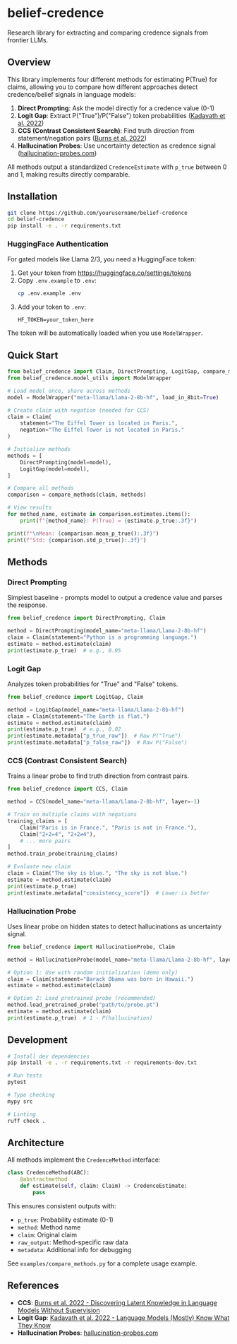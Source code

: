 # belief-credence

Research library for extracting and comparing credence signals from frontier LLMs.

## Overview

This library implements four different methods for estimating P(True) for claims, allowing you to compare how different approaches detect credence/belief signals in language models:

1. **Direct Prompting**: Ask the model directly for a credence value (0-1)
2. **Logit Gap**: Extract P("True")/P("False") token probabilities ([Kadavath et al. 2022](https://arxiv.org/abs/2207.05221))
3. **CCS (Contrast Consistent Search)**: Find truth direction from statement/negation pairs ([Burns et al. 2022](https://arxiv.org/abs/2212.03827))
4. **Hallucination Probes**: Use uncertainty detection as credence signal ([hallucination-probes.com](https://www.hallucination-probes.com/))

All methods output a standardized `CredenceEstimate` with `p_true` between 0 and 1, making results directly comparable.

## Installation

```bash
git clone https://github.com/yourusername/belief-credence
cd belief-credence
pip install -e . -r requirements.txt
```

### HuggingFace Authentication

For gated models like Llama 2/3, you need a HuggingFace token:

1. Get your token from https://huggingface.co/settings/tokens
2. Copy `.env.example` to `.env`:
   ```bash
   cp .env.example .env
   ```
3. Add your token to `.env`:
   ```
   HF_TOKEN=your_token_here
   ```

The token will be automatically loaded when you use `ModelWrapper`.

## Quick Start

```python
from belief_credence import Claim, DirectPrompting, LogitGap, compare_methods
from belief_credence.model_utils import ModelWrapper

# Load model once, share across methods
model = ModelWrapper("meta-llama/Llama-2-8b-hf", load_in_8bit=True)

# Create claim with negation (needed for CCS)
claim = Claim(
    statement="The Eiffel Tower is located in Paris.",
    negation="The Eiffel Tower is not located in Paris."
)

# Initialize methods
methods = [
    DirectPrompting(model=model),
    LogitGap(model=model),
]

# Compare all methods
comparison = compare_methods(claim, methods)

# View results
for method_name, estimate in comparison.estimates.items():
    print(f"{method_name}: P(True) = {estimate.p_true:.3f}")

print(f"\nMean: {comparison.mean_p_true():.3f}")
print(f"Std: {comparison.std_p_true():.3f}")
```

## Methods

### Direct Prompting
Simplest baseline - prompts model to output a credence value and parses the response.

```python
from belief_credence import DirectPrompting, Claim

method = DirectPrompting(model_name="meta-llama/Llama-2-8b-hf")
claim = Claim(statement="Python is a programming language.")
estimate = method.estimate(claim)
print(estimate.p_true)  # e.g., 0.95
```

### Logit Gap
Analyzes token probabilities for "True" and "False" tokens.

```python
from belief_credence import LogitGap, Claim

method = LogitGap(model_name="meta-llama/Llama-2-8b-hf")
claim = Claim(statement="The Earth is flat.")
estimate = method.estimate(claim)
print(estimate.p_true)  # e.g., 0.02
print(estimate.metadata["p_true_raw"])  # Raw P("True")
print(estimate.metadata["p_false_raw"])  # Raw P("False")
```

### CCS (Contrast Consistent Search)
Trains a linear probe to find truth direction from contrast pairs.

```python
from belief_credence import CCS, Claim

method = CCS(model_name="meta-llama/Llama-2-8b-hf", layer=-1)

# Train on multiple claims with negations
training_claims = [
    Claim("Paris is in France.", "Paris is not in France."),
    Claim("2+2=4", "2+2≠4"),
    # ... more pairs
]
method.train_probe(training_claims)

# Evaluate new claim
claim = Claim("The sky is blue.", "The sky is not blue.")
estimate = method.estimate(claim)
print(estimate.p_true)
print(estimate.metadata["consistency_score"])  # Lower is better
```

### Hallucination Probe
Uses linear probe on hidden states to detect hallucinations as uncertainty signal.

```python
from belief_credence import HallucinationProbe, Claim

method = HallucinationProbe(model_name="meta-llama/Llama-2-8b-hf", layer=-1)

# Option 1: Use with random initialization (demo only)
claim = Claim(statement="Barack Obama was born in Hawaii.")
estimate = method.estimate(claim)

# Option 2: Load pretrained probe (recommended)
method.load_pretrained_probe("path/to/probe.pt")
estimate = method.estimate(claim)
print(estimate.p_true)  # 1 - P(hallucination)
```

## Development

```bash
# Install dev dependencies
pip install -e . -r requirements.txt -r requirements-dev.txt

# Run tests
pytest

# Type checking
mypy src

# Linting
ruff check .
```

## Architecture

All methods implement the `CredenceMethod` interface:
```python
class CredenceMethod(ABC):
    @abstractmethod
    def estimate(self, claim: Claim) -> CredenceEstimate:
        pass
```

This ensures consistent outputs with:
- `p_true`: Probability estimate (0-1)
- `method`: Method name
- `claim`: Original claim
- `raw_output`: Method-specific raw data
- `metadata`: Additional info for debugging

See `examples/compare_methods.py` for a complete usage example.

## References

- **CCS**: [Burns et al. 2022 - Discovering Latent Knowledge in Language Models Without Supervision](https://arxiv.org/abs/2212.03827)
- **Logit Gap**: [Kadavath et al. 2022 - Language Models (Mostly) Know What They Know](https://arxiv.org/abs/2207.05221)
- **Hallucination Probes**: [hallucination-probes.com](https://www.hallucination-probes.com/)
